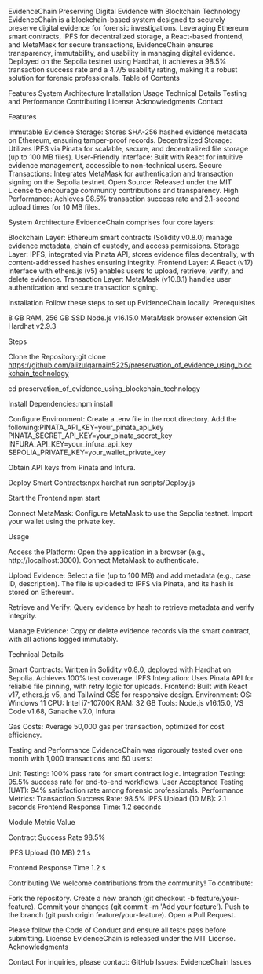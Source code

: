 EvidenceChain
Preserving Digital Evidence with Blockchain Technology
EvidenceChain is a blockchain-based system designed to securely preserve digital evidence for forensic investigations. Leveraging Ethereum smart contracts, IPFS for decentralized storage, a React-based frontend, and MetaMask for secure transactions, EvidenceChain ensures transparency, immutability, and usability in managing digital evidence. Deployed on the Sepolia testnet using Hardhat, it achieves a 98.5% transaction success rate and a 4.7/5 usability rating, making it a robust solution for forensic professionals.
Table of Contents

Features
System Architecture
Installation
Usage
Technical Details
Testing and Performance
Contributing
License
Acknowledgments
Contact

Features

Immutable Evidence Storage: Stores SHA-256 hashed evidence metadata on Ethereum, ensuring tamper-proof records.
Decentralized Storage: Utilizes IPFS via Pinata for scalable, secure, and decentralized file storage (up to 100 MB files).
User-Friendly Interface: Built with React for intuitive evidence management, accessible to non-technical users.
Secure Transactions: Integrates MetaMask for authentication and transaction signing on the Sepolia testnet.
Open Source: Released under the MIT License to encourage community contributions and transparency.
High Performance: Achieves 98.5% transaction success rate and 2.1-second upload times for 10 MB files.

System Architecture
EvidenceChain comprises four core layers:

Blockchain Layer: Ethereum smart contracts (Solidity v0.8.0) manage evidence metadata, chain of custody, and access permissions.
Storage Layer: IPFS, integrated via Pinata API, stores evidence files decentrally, with content-addressed hashes ensuring integrity.
Frontend Layer: A React (v17) interface with ethers.js (v5) enables users to upload, retrieve, verify, and delete evidence.
Transaction Layer: MetaMask (v10.8.1) handles user authentication and secure transaction signing.


Installation
Follow these steps to set up EvidenceChain locally:
Prerequisites

8 GB RAM, 256 GB SSD
Node.js v16.15.0
MetaMask browser extension
Git
Hardhat v2.9.3

Steps

Clone the Repository:git clone https://github.com/alizulqarnain5225/preservation_of_evidence_using_blockchain_technology

cd preservation_of_evidence_using_blockchain_technology

Install Dependencies:npm install


Configure Environment:
Create a .env file in the root directory.
Add the following:PINATA_API_KEY=your_pinata_api_key
PINATA_SECRET_API_KEY=your_pinata_secret_key
INFURA_API_KEY=your_infura_api_key
SEPOLIA_PRIVATE_KEY=your_wallet_private_key


Obtain API keys from Pinata and Infura.


Deploy Smart Contracts:npx hardhat run scripts/Deploy.js 


Start the Frontend:npm start


Connect MetaMask:
Configure MetaMask to use the Sepolia testnet.
Import your wallet using the private key.



Usage

Access the Platform:
Open the application in a browser (e.g., http://localhost:3000).
Connect MetaMask to authenticate.


Upload Evidence:
Select a file (up to 100 MB) and add metadata (e.g., case ID, description).
The file is uploaded to IPFS via Pinata, and its hash is stored on Ethereum.


Retrieve and Verify:
Query evidence by hash to retrieve metadata and verify integrity.


Manage Evidence:
Copy or delete evidence records via the smart contract, with all actions logged immutably.



Technical Details

Smart Contracts: Written in Solidity v0.8.0, deployed with Hardhat on Sepolia. Achieves 100% test coverage.
IPFS Integration: Uses Pinata API for reliable file pinning, with retry logic for uploads.
Frontend: Built with React v17, ethers.js v5, and Tailwind CSS for responsive design.
Environment:
OS: Windows 11
CPU: Intel i7-10700K
RAM: 32 GB
Tools: Node.js v16.15.0, VS Code v1.68, Ganache v7.0, Infura


Gas Costs: Average 50,000 gas per transaction, optimized for cost efficiency.

Testing and Performance
EvidenceChain was rigorously tested over one month with 1,000 transactions and 60 users:

Unit Testing: 100% pass rate for smart contract logic.
Integration Testing: 95.5% success rate for end-to-end workflows.
User Acceptance Testing (UAT): 94% satisfaction rate among forensic professionals.
Performance Metrics:
Transaction Success Rate: 98.5%
IPFS Upload (10 MB): 2.1 seconds
Frontend Response Time: 1.2 seconds






Module
Metric
Value



Contract
Success Rate
98.5%


IPFS
Upload (10 MB)
2.1 s


Frontend
Response Time
1.2 s


Contributing
We welcome contributions from the community! To contribute:

Fork the repository.
Create a new branch (git checkout -b feature/your-feature).
Commit your changes (git commit -m 'Add your feature').
Push to the branch (git push origin feature/your-feature).
Open a Pull Request.

Please follow the Code of Conduct and ensure all tests pass before submitting.
License
EvidenceChain is released under the MIT License.
Acknowledgments

Contact
For inquiries, please contact:
GitHub Issues: EvidenceChain Issues
